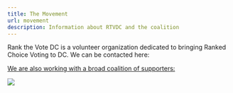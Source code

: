 ```yaml
---
title: The Movement
url: movement
description: Information about RTVDC and the coalition
---
```

<p>Rank the Vote DC is a volunteer organization dedicated to bringing Ranked Choice Voting to DC.  We can be contacted here:</br>
<a href="mailto:Hello@RankTheVoteDC.org" Hello@RankTheVoteDC.org</a>
</p>

<p>We are also working with a broad coalition of supporters:</p>
<img src="/static/img/350dc-logo.png?nf_resize=fit&w=100&h=400">